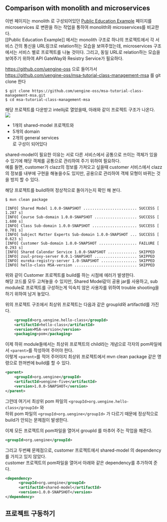 Comparison with monolith and microservices
------

이번 페이지는 monolith 로 구성되어있던 [Public Education Example](https://github.com/TheOpenCloudEngine/uEngine-cloud/wiki/Public-Education-Example) 페이지를 microservices 로 변환을 하는 작업을 통하여 monolith와 microservices를 비교한다.  
[[Public Education Example]] 에서는 monolith 구조로 하나의 프로젝트에서 각 서비스 간의 통신을 URL링크로 relation하는 모습을 보여주었는데, microservices 구조에서는 서비스 별로 프로젝트를 나눌 것이다. 그리고, 동일 URL로 relation하는 모습을 보여주기 위하여 API GateWay와 Resistry Service가 필요하다.

https://github.com/uengine-oss 으로 들어가서  
https://github.com/uengine-oss/msa-tutorial-class-management-msa 를 git clone 한다
```
$ git clone https://github.com/uengine-oss/msa-tutorial-class-management-msa.git
$ cd msa-tutorial-class-management-msa
```

해당 프로젝트를 다운받고 intellij로 열었을때, 아래와 같이 프로젝트 구조가 나온다.  
![](https://raw.githubusercontent.com/wiki/TheOpenCloudEngine/uEngine-cloud/get-started/images/3_1.png)

* 1개의 shared-model 프로젝트와  
* 5개의 domain  
* 2개의 general services  
로 구성이 되어있다

shared-model이 필요한 이유는 서로 다른 서비스에서 공통으로 쓰이는 객체가 있을 수 있기에 해당 객체를 공통으로 관리하여 주기 위하여 필요하다.  
예를 들면, customer가 clazz의 정보를 가져오고 싶을때 customer 서비스에서 clazz의 정보를 내부에 구현을 해놓을수도 있지만, 공용으로 관리하여 객체 모형이 바뀌는 것을 방지 할 수 있다.

해당 프로젝트를 build하여 정상적으로 돌아가는지 확인 해 본다.

```
$ mvn clean package

[INFO] Shared Model 1.0.0-SNAPSHOT ........................ SUCCESS [  1.287 s]
[INFO] Course Sub-domain 1.0.0-SNAPSHOT ................... SUCCESS [  1.600 s]
[INFO] Class Sub-domain 1.0.0-SNAPSHOT .................... SUCCESS [  0.701 s]
[INFO] Subject Matter Experts Sub-domain 1.0.0-SNAPSHOT ... SUCCESS [  0.623 s]
[INFO] Customer Sub-domain 1.0.0-SNAPSHOT ................. FAILURE [  0.293 s]
[INFO] Shared Calendar Service 1.0.0-SNAPSHOT ............. SKIPPED
[INFO] zuul-proxy-server 0.0.1-SNAPSHOT ................... SKIPPED
[INFO] eureka-registry-server 1.0-SNAPSHOT ................ SKIPPED
[INFO] hello-class MSA-version ............................ SKIPPED

```
위와 같이 Customer 프로젝트를 build를 하는 시점에 에러가 발생한다.  
해당 코드를 모두 고쳐놓을 수 있지만, Shared Model같이 공용 jar를 사용하고, sub module로 프로젝트를 구성하는게 익숙치 않은 사용자를 위하여
trouble shooting을 하기 위하여 남겨 놓았다.

위의 프로젝트 구조에서 최상위 프로젝트는 다음과 같은 groupId와 artifactId를 가진다.
```xml
    <groupId>org.uengine.hello-class</groupId>
    <artifactId>hello-class</artifactId>
    <version>MSA-version</version>
    <packaging>pom</packaging>
```

이제 하위 module들에서는 최상위 프로젝트의 child라는 개념으로 각자의 pom파일에서 `<parent>`를 작성하여 주어야 한다.  
이렇게 `<parent>`를 적어 주어야지 최상위 프로젝트에서 mvn clean package 같은 명령으로 한꺼번에 build를 할 수 있다.
```xml
<parent>
    <groupId>org.uengine</groupId>
    <artifactId>uengine-five</artifactId>
    <version>1.0.0-SNAPSHOT</version>
</parent>
```

그런데 여기서 최상위 pom 파일의 `<groupId>org.uengine.hello-class</groupId>` 와  
하위 pom 파일의 `<groupId>org.uengine</groupId>` 가 다르기 때문에 정상적으로 build가 안되는 문제점이 발생한다.  

이제 모든 프로젝트의 pom파일을 열어서 groupId 를 마추어 주는 작업을 해준다.
```xml
<groupId>org.uengine</groupId>
```

그리고 두번째 문제점으로, customer 프로젝트에서 shared-model 의 dependency 를 가지고 있지 않았다.  
customer 프로젝트의 pom파일을 열어서 아래와 같은 dependency를 추가하여 준다.
```xml
<dependency>
      <groupId>org.uengine</groupId>
      <artifactId>shared-model</artifactId>
      <version>1.0.0-SNAPSHOT</version>
</dependency>
```

프로젝트 구동하기
------